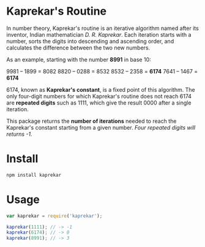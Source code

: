 # Kaprekar's Routine

In number theory, Kaprekar's routine is an iterative algorithm named after its inventor, Indian mathematician *D. R. Kaprekar*. Each iteration starts with a number, sorts the digits into descending and ascending order, and calculates the difference between the two new numbers.

As an example, starting with the number **8991** in base 10:

9981 – 1899 = 8082
8820 – 0288 = 8532
8532 – 2358 = **6174**
7641 – 1467 = **6174**

6174, known as **Kaprekar's constant**, is a fixed point of this algorithm. The only four-digit numbers for which Kaprekar's routine does not reach 6174 are **repeated digits** such as 1111, which give the result 0000 after a single iteration.

This package returns the **number of iterations** needed to reach the Kaprekar's constant starting from a given number. *Four repeated digits will returns -1.*



# Install

```bash
npm install kaprekar
```

# Usage

```js
var kaprekar = require('kaprekar');

kaprekar(1111); // -> -1
kaprekar(6174); // -> 0
kaprekar(8991); // -> 3

```